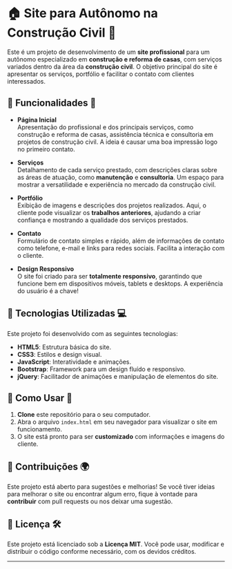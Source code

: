 
# 🏠 **Site para Autônomo na Construção Civil** 🔨

Este é um projeto de desenvolvimento de um **site profissional** para um autônomo especializado em **construção e reforma de casas**, com serviços variados dentro da área da **construção civil**. O objetivo principal do site é apresentar os serviços, portfólio e facilitar o contato com clientes interessados.

## 🌟 **Funcionalidades** 🚀

- **Página Inicial**  
  Apresentação do profissional e dos principais serviços, como construção e reforma de casas, assistência técnica e consultoria em projetos de construção civil. A ideia é causar uma boa impressão logo no primeiro contato.

- **Serviços**  
  Detalhamento de cada serviço prestado, com descrições claras sobre as áreas de atuação, como **manutenção** e **consultoria**. Um espaço para mostrar a versatilidade e experiência no mercado da construção civil.

- **Portfólio**  
  Exibição de imagens e descrições dos projetos realizados. Aqui, o cliente pode visualizar os **trabalhos anteriores**, ajudando a criar confiança e mostrando a qualidade dos serviços prestados.

- **Contato**  
  Formulário de contato simples e rápido, além de informações de contato como telefone, e-mail e links para redes sociais. Facilita a interação com o cliente.

- **Design Responsivo**  
  O site foi criado para ser **totalmente responsivo**, garantindo que funcione bem em dispositivos móveis, tablets e desktops. A experiência do usuário é a chave!

## 🔧 **Tecnologias Utilizadas** 💻

Este projeto foi desenvolvido com as seguintes tecnologias:

- **HTML5**: Estrutura básica do site.
- **CSS3**: Estilos e design visual.
- **JavaScript**: Interatividade e animações.
- **Bootstrap**: Framework para um design fluído e responsivo.
- **jQuery**: Facilitador de animações e manipulação de elementos do site.

## 🚀 **Como Usar** 📝

1. **Clone** este repositório para o seu computador.
2. Abra o arquivo `index.html` em seu navegador para visualizar o site em funcionamento.
3. O site está pronto para ser **customizado** com informações e imagens do cliente.

## 🤝 **Contribuições** 🌍

Este projeto está aberto para sugestões e melhorias! Se você tiver ideias para melhorar o site ou encontrar algum erro, fique à vontade para **contribuir** com pull requests ou nos deixar uma sugestão.

## 📄 **Licença** 🛠️

Este projeto está licenciado sob a **Licença MIT**. Você pode usar, modificar e distribuir o código conforme necessário, com os devidos créditos.

---
